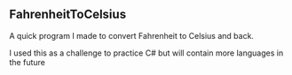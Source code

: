 ## FahrenheitToCelsius
A quick program I made to convert Fahrenheit to Celsius and back.

I used this as a challenge to practice C# but will contain more languages in the future
